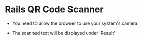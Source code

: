 # Rails QR Code Scanner

* You need to allow the browser to use your system's camera.

* The scanned text will be displayed under 'Result'
